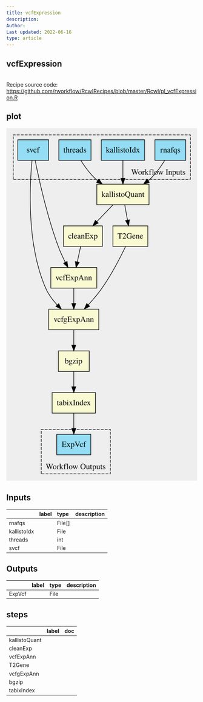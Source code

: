 ```yaml
---
title: vcfExpression
description: 
Author: 
Last updated: 2022-06-16
type: article
---
```

## vcfExpression
<br>Recipe source code: <https://github.com/rworkflow/RcwlRecipes/blob/master/Rcwl/pl_vcfExpression.R>
## plot
![## vcfExpression](/plots/vcfExpression.svg)
## Inputs
|            |label |type   |description  |
|:-----------|:-----|:------|:------------|
|rnafqs      |      |File[] |  |
|kallistoIdx |      |File   |  |
|threads     |      |int    |  |
|svcf        |      |File   |  |
## Outputs
|       |label        |type |description  |
|:------|:------------|:----|:------------|
|ExpVcf |  |File |  |
## steps
|              |label        |doc          |
|:-------------|:------------|:------------|
|kallistoQuant |  |  |
|cleanExp      |  |  |
|vcfExpAnn     |  |  |
|T2Gene        |  |  |
|vcfgExpAnn    |  |  |
|bgzip         |  |  |
|tabixIndex    |  |  |
